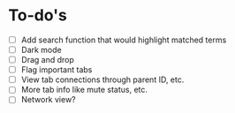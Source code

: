 # To-do's

- [ ] Add search function that would highlight matched terms
- [ ] Dark mode
- [ ] Drag and drop
- [ ] Flag important tabs
- [ ] View tab connections through parent ID, etc.
- [ ] More tab info like mute status, etc.
- [ ] Network view?